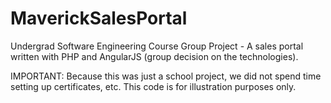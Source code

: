 # MaverickSalesPortal
Undergrad Software Engineering Course Group Project - A sales portal written with PHP and AngularJS (group decision on the technologies).

IMPORTANT: Because this was just a school project, we did not spend time setting up certificates, etc.  This code is for illustration purposes only.
